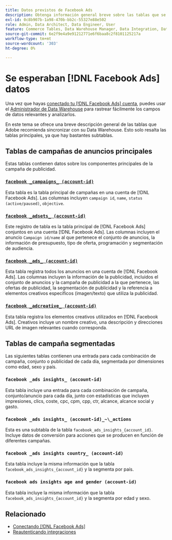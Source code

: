 ```yaml
---
title: Datos previstos de Facebook Ads
description: Obtenga información general breve sobre las tablas que se recomiendan para sincronizar con su Data Warehouse
exl-id: 0c8b907b-1a98-470b-bb2c-55327e88e502
role: Admin, Data Architect, Data Engineer, User
feature: Commerce Tables, Data Warehouse Manager, Data Integration, Data Import/Export
source-git-commit: 6e2f9e4a9e91212771e6f6baa8c2f8101125217a
workflow-type: tm+mt
source-wordcount: '303'
ht-degree: 0%

---
```


# Se esperaban [!DNL Facebook Ads] datos

Una vez que hayas [conectado tu [!DNL Facebook Ads] cuenta](../integrations/facebook-ads.md), puedes usar el [Administrador de Data Warehouse](../../../data-analyst/data-warehouse-mgr/tour-dwm.md) para rastrear fácilmente los campos de datos relevantes y analizarlos.

En este tema se ofrece una breve descripción general de las tablas que Adobe recomienda sincronizar con su Data Warehouse. Esto solo resalta las tablas principales, ya que hay bastantes subtablas.

## Tablas de campañas de anuncios principales

Estas tablas contienen datos sobre los componentes principales de la campaña de publicidad.

### [`facebook _campaigns_ (account-id)`](https://developers.facebook.com/docs/marketing-api/reference/ad-campaign-group)

Esta tabla es la tabla principal de campañas en una cuenta de [!DNL Facebook Ads]. Las columnas incluyen `campaign id`, `name`, `status (active/paused)`, `objective`.

### [`facebook _adsets_ (account-id)`](https://developers.facebook.com/docs/marketing-api/reference/ad-campaign)

Este registro de tabla es la tabla principal de [!DNL Facebook Ads] conjuntos en una cuenta [!DNL Facebook Ads]. Las columnas incluyen el anuncio `Campaign id/name` al que pertenece el conjunto de anuncios, la información de presupuesto, tipo de oferta, programación y segmentación de audiencia.

### [`facebook _ads_ (account-id)`](https://developers.facebook.com/docs/marketing-api/reference/adgroup)

Esta tabla registra todos los anuncios en una cuenta de [!DNL Facebook Ads]. Las columnas incluyen la información de la publicidad, incluidos el conjunto de anuncios y la campaña de publicidad a la que pertenece, las ofertas de publicidad, la segmentación de publicidad y la referencia a elementos creativos específicos (imagen/texto) que utiliza la publicidad.

### [`facebook _adcreative_ (account-id)`](https://developers.facebook.com/docs/marketing-api/reference/ad-creative)

Esta tabla registra los elementos creativos utilizados en [!DNL Facebook Ads]. Creativos incluye un nombre creativo, una descripción y direcciones URL de imagen relevantes cuando corresponda.

## Tablas de campaña segmentadas

Las siguientes tablas contienen una entrada para cada combinación de campaña, conjunto o publicidad de cada día, segmentada por dimensiones como edad, sexo y país.

### `facebook _ads insights_ (account-id)`

Esta tabla incluye una entrada para cada combinación de campaña, conjunto/anuncio para cada día, junto con estadísticas que incluyen impresiones, clics, coste, cpc, cpm, cpp, ctr, alcance, alcance social y gasto.

### `facebook _ads insights_ (account-id)_~\_actions`

Esta es una subtabla de la tabla `facebook_ads_insights_{account_id}`. Incluye datos de conversión para acciones que se producen en función de diferentes campañas.

### `facebook _ads insights country_ (account-id)`

Esta tabla incluye la misma información que la tabla `facebook_ads_insights_{account_id}` y la segmenta por país.

### `facebook ads insights age and gender (account-id)`

Esta tabla incluye la misma información que la tabla `facebook_ads_insights_{account_id}` y la segmenta por edad y sexo.

## Relacionado

* [Conectando [!DNL Facebook Ads]](../integrations/facebook-ads.md)
* [Reautenticando integraciones](https://experienceleague.adobe.com/docs/commerce-knowledge-base/kb/how-to/mbi-reauthenticating-integrations.html?lang=es)
